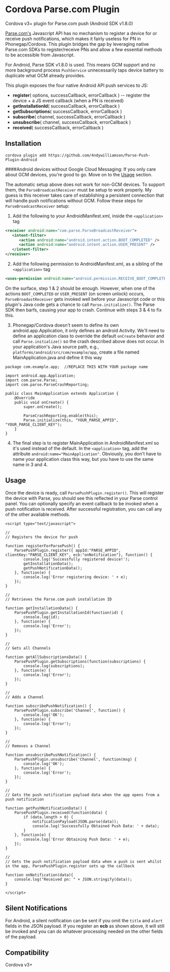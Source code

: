 Cordova Parse.com Plugin
=========================

Cordova v3+ plugin for Parse.com push (Android SDK v1.8.0)

[Parse.com's](http://parse.com) Javascript API has no mechanism to register a device for or receive push notifications, which
makes it fairly useless for PN in Phonegap/Cordova. This plugin bridges the gap by leveraging native Parse.com SDKs
to register/receive PNs and allow a few essential methods to be accessible from Javascript. 

For Android, Parse SDK v1.8.0 is used. This means GCM support and no more background process `PushService` unnecessarily
taps device battery to duplicate what GCM already provides.

This plugin exposes the four native Android API push services to JS:
* **register**( options, successCallback, errorCallback )   -- register the device + a JS event callback (when a PN is received)
* **getInstallationId**( successCallback, errorCallback )
* **getSubscriptions**( successCallback, errorCallback )
* **subscribe**( channel, successCallback, errorCallback )
* **unsubscribe**( channel, successCallback, errorCallback )
* **received**( successCallback, errorCallback )

Installation
------------

```
cordova plugin add https://github.com/4ndywilliamson/Parse-Push-Plugin-Android
```

####Android devices without Google Cloud Messaging:
If you only care about GCM devices, you're good to go. Move on to the [Usage](#usage) section. 

The automatic setup above does not work for non-GCM devices. To support them, the `ParseBroadcastReceiver`
must be setup to work properly. My guess is this receiver takes care of establishing a persistent connection that will
handle push notifications without GCM. Follow these steps for `ParseBroadcastReceiver` setup:

1. Add the following to your AndroidManifest.xml, inside the `<application>` tag

```xml
<receiver android:name="com.parse.ParseBroadcastReceiver">
   <intent-filter>
      <action android:name="android.intent.action.BOOT_COMPLETED" />
      <action android:name="android.intent.action.USER_PRESENT" />
   </intent-filter>
</receiver>
```
    
2. Add the following permission to AndroidManifest.xml, as a sibling of the `<application>` tag

```xml
<uses-permission android:name="android.permission.RECEIVE_BOOT_COMPLETED" />
```

On the surface, step 1 & 2 should be enough. However, when one of the actions `BOOT_COMPLETED` or
`USER_PRESENT` (on screen unlock) occurs, `ParseBroadastReceiver` gets invoked well before your Javascript
code or this plugin's Java code gets a chance to call `Parse.initialize()`. The Parse SDK then barfs, causing
your app to crash. Continue with steps 3 & 4 to fix this.

3. Phonegap/Cordova doesn't seem to define its own android.app.Application, it only defines an android Activity.
We'll need to define an application class to override the default `onCreate` behavior and call `Parse.initialize()`
so the crash described above does not occur. In your application's Java source path, e.g., `platforms/android/src/com/example/app`, create a file
named MainApplication.java and define it this way

```
package com.example.app;  //REPLACE THIS WITH YOUR package name

import android.app.Application;
import com.parse.Parse;
import com.parse.ParseCrashReporting;

public class MainApplication extends Application {
    @Override
    public void onCreate() {
        super.onCreate();

        ParseCrashReporting.enable(this);
        Parse.initialize(this, "YOUR_PARSE_APPID", "YOUR_PARSE_CLIENT_KEY");
    }
}
```
    
4. The final step is to register MainApplication in AndroidManifest.xml so it's used instead of the default.
In the `<application>` tag, add the attribute `android:name="MainApplication"`. Obviously, you don't have
to name your application class this way, but you have to use the same name in 3 and 4. 

Usage
-----
Once the device is ready, call ```ParsePushPlugin.register()```. This will register the device with Parse, you should see this reflected in your Parse control panel.
You can optionally specify an event callback to be invoked when a push notification is received.
After successful registration, you can call any of the other available methods.

```
<script type="text/javascript">

//
// Registers the device for push

function registerForParsePush() {
    ParsePushPlugin.register({ appId:"PARSE_APPID", clientKey:"PARSE_CLIENT_KEY", ecb:"onNotification"}, function() {
        console.log('Successfully registered device!');
        getInstallationData();
        getPushNotificationData();
    }, function(e) {
        console.log('Error registering device: ' + e);
    });
}

//
// Retrieves the Parse.com push installation ID

function getInstallationData() {
    ParsePushPlugin.getInstallationId(function(id) {
        console.log(id);
    }, function(e) {
        console.log('Error');
    });
}

//
// Gets all Channels

function getAllSubscriptionsData() {
    ParsePushPlugin.getSubscriptions(function(subscriptions) {
        console.log(subscriptions);
    }, function(e) {
        console.log('Error');
    });
}

//
// Adds a Channel

function subscribePushNotification() {
    ParsePushPlugin.subscribe('Channel', function() {
        console.log('OK');
    }, function(e) {
        console.log('Error');
    });
}

//
// Removes a Channel

function unsubscribePushNotification() {
    ParsePushPlugin.unsubscribe('Channel', function(msg) {
        console.log('OK');
    }, function(e) {
        console.log('Error');
    });    
}

//
// Gets the push notification payload data when the app opens from a push notification

function getPushNotificationData() {
    ParsePushPlugin.received(function(data) {
        if (data.length > 0) {
            notificationPayload(JSON.parse(data));
            console.log('Successfully Obtained Push Data: ' + data);
        }
    }, function(e) { 
        console.log('Error Obtaining Push Data: ' + e);
    });
}

//
// Gets the push notification payload data when a push is sent whilst in the app, ParsePushPlugin.register sets up the callback

function onNotification(data){
    console.log("Received pn: " + JSON.stringify(data));
}

</script>
```

Silent Notifications
--------------------
For Android, a silent notification can be sent if you omit the `title` and `alert` fields in the
JSON payload. If you register an **ecb** as shown above, it will still be invoked and you can
do whatever processing needed on the other fields of the payload.


Compatibility
-------------
Cordova v3+
